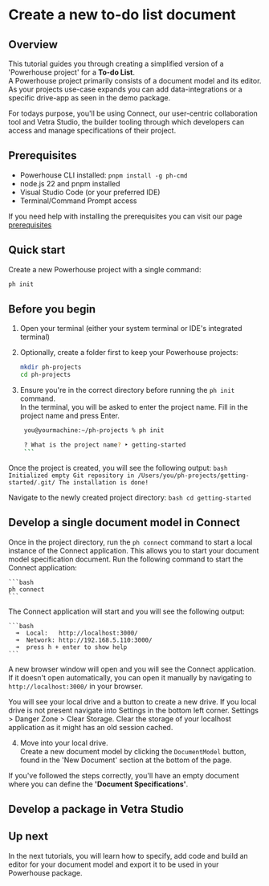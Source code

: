 # Create a new to-do list document

## Overview

This tutorial guides you through creating a simplified version of a 'Powerhouse project' for a **To-do List**.  
A Powerhouse project primarily consists of a document model and its editor. 
As your projects use-case expands you can add data-integrations or a specific drive-app as seen in the demo package. 

For todays purpose, you'll be using Connect, our user-centric collaboration tool and Vetra Studio, the builder tooling through which developers can access and manage specifications of their project. 

## Prerequisites

- Powerhouse CLI installed: `pnpm install -g ph-cmd`
- node.js 22 and pnpm installed
- Visual Studio Code (or your preferred IDE)
- Terminal/Command Prompt access

If you need help with installing the prerequisites you can visit our page [prerequisites](/academy/MasteryTrack/BuilderEnvironment/Prerequisites)

## Quick start

Create a new Powerhouse project with a single command:

```bash
ph init
```

## Before you begin

1. Open your terminal (either your system terminal or IDE's integrated terminal)
2. Optionally, create a folder first to keep your Powerhouse projects:

   ```bash
   mkdir ph-projects
   cd ph-projects
   ```

3. Ensure you're in the correct directory before running the `ph init` command.  
   In the terminal, you will be asked to enter the project name. Fill in the project name and press Enter.

   ````bash
    you@yourmachine:~/ph-projects % ph init

    ? What is the project name? ‣ getting-started
    ```


Once the project is created, you will see the following output:
    ```bash
    Initialized empty Git repository in /Users/you/ph-projects/getting-started/.git/
    The installation is done!
    ```

Navigate to the newly created project directory:
    ```bash
    cd getting-started
    ```

## Develop a single document model in Connect

Once in the project directory, run the `ph connect` command to start a local instance of the Connect application. This allows you to start your document model specification document.
Run the following command to start the Connect application:

    ```bash
    ph connect
    ```

The Connect application will start and you will see the following output:

    ```bash
      ➜  Local:   http://localhost:3000/
      ➜  Network: http://192.168.5.110:3000/
      ➜  press h + enter to show help
    ```

A new browser window will open and you will see the Connect application. If it doesn't open automatically, you can open it manually by navigating to `http://localhost:3000/` in your browser.

You will see your local drive and a button to create a new drive.
If you local drive is not present navigate into Settings in the bottom left corner. Settings > Danger Zone > Clear Storage.
Clear the storage of your localhost application as it might has an old session cached.

4. Move into your local drive.  
   Create a new document model by clicking the `DocumentModel` button, found in the 'New Document' section at the bottom of the page.

If you've followed the steps correctly, you'll have an empty document where you can define the **'Document Specifications'**.

## Develop a package in Vetra Studio



## Up next

In the next tutorials, you will learn how to specify, add code and build an editor for your document model and export it to be used in your Powerhouse package.
